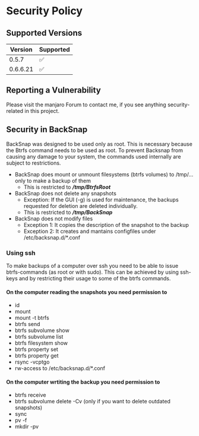 # Security Policy

## Supported Versions

| Version | Supported          |
| ------- | ------------------ |
| 0.5.7   | :white_check_mark: |
| 0.6.6.21 |  :white_check_mark: |

## Reporting a Vulnerability

Please visit the manjaro Forum to contact me, if you see anything security-related in this project.

## Security in BackSnap

BackSnap was designed to be used only as root. This is necessary because the Btrfs command needs to be used as root.
To prevent Backsnap from causing any damage to your system, the commands used internally are subject to restrictions.

* BackSnap does mount or unmount filesystems (btrfs volumes) to /tmp/... only to make a backup of them
    * This is restricted to ***/tmp/BtrfsRoot***
* BackSnap does not delete any snapshots
    * Exception: If the GUI (-g) is used for maintenance, the backups requested for deletion are deleted individually.
    * This is restricted to ***/tmp/BackSnap***
* BackSnap does not modify files 
    * Exception 1: It copies the description of the snapshot to the backup
    * Exception 2: It creates and mantains configfiles under /etc/backsnap.d/*.conf

### Using ssh

To make backups of a computer over ssh you need to be able to issue btrfs-commands (as root or with sudo). 
This can be achieved by using ssh-keys and by restricting their usage to some of the btrfs commands. 

#### On the computer reading the snapshots you need permission to
 * id
 * mount 
 * mount -t btrfs
 * btrfs send
 * btrfs subvolume show
 * btrfs subvolume list
 * btrfs filesystem show
 * btrfs property set
 * btrfs property get
 * rsync -vcptgo
 * rw-access to /etc/backsnap.d/*.conf

#### On the computer wrtiting the backup you need permission to
 * btrfs receive
 * btrfs subvolume delete -Cv (only if you want to delete outdated snapshots)
 * sync
 * pv -f
 * mkdir -pv
 
